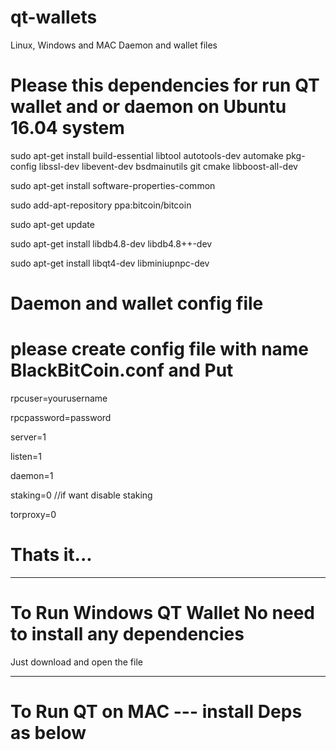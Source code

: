 # qt-wallets
Linux, Windows and MAC Daemon and wallet files

# Please this dependencies for run QT wallet and or daemon on Ubuntu 16.04 system 
sudo apt-get install build-essential libtool autotools-dev automake pkg-config libssl-dev libevent-dev bsdmainutils git cmake libboost-all-dev

sudo apt-get install software-properties-common

sudo add-apt-repository ppa:bitcoin/bitcoin

sudo apt-get update

sudo apt-get install libdb4.8-dev libdb4.8++-dev

sudo apt-get install libqt4-dev libminiupnpc-dev

# Daemon and wallet config file 

# please create config file with name BlackBitCoin.conf and Put 

 rpcuser=yourusername

 rpcpassword=password
 
 server=1
 
 listen=1
 
 daemon=1
 
 staking=0 //if want disable staking
 
 torproxy=0

# Thats it...
****************************************************************************************************
# To Run Windows QT Wallet No need to install any dependencies 
Just download and open the file
****************************************************************************************************
# To Run QT on MAC --- install Deps as below
